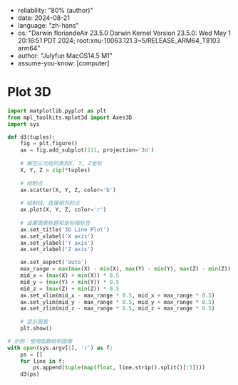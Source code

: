 - reliability: "80% (author)"
- date: 2024-08-21
- language: "zh-hans"
- os: "Darwin floriandeAir 23.5.0 Darwin Kernel Version 23.5.0: Wed May  1 20:16:51 PDT 2024; root:xnu-10063.121.3~5/RELEASE_ARM64_T8103 arm64"
- author: "Julyfun MacOS14.5 M1"
- assume-you-know: [computer]

# Plot 3D

```py
import matplotlib.pyplot as plt
from mpl_toolkits.mplot3d import Axes3D
import sys

def d3(tuples):
    fig = plt.figure()
    ax = fig.add_subplot(111, projection='3d')
    
    # 解包三元组列表到X, Y, Z坐标
    X, Y, Z = zip(*tuples)
    
    # 绘制点
    ax.scatter(X, Y, Z, color='b')
    
    # 绘制线，连接相邻的点
    ax.plot(X, Y, Z, color='r')
    
    # 设置图表标题和坐标轴标签
    ax.set_title('3D Line Plot')
    ax.set_xlabel('X axis')
    ax.set_ylabel('Y axis')
    ax.set_zlabel('Z axis')

    ax.set_aspect('auto')
    max_range = max(max(X) - min(X), max(Y) - min(Y), max(Z) - min(Z))
    mid_x = (max(X) + min(X)) * 0.5
    mid_y = (max(Y) + min(Y)) * 0.5
    mid_z = (max(Z) + min(Z)) * 0.5
    ax.set_xlim(mid_x - max_range * 0.5, mid_x + max_range * 0.5)
    ax.set_ylim(mid_y - max_range * 0.5, mid_y + max_range * 0.5)
    ax.set_zlim(mid_z - max_range * 0.5, mid_z + max_range * 0.5)
    
    # 显示图表
    plt.show()

# 示例：使用函数绘制图像
with open(sys.argv[1], 'r') as f:
    ps = []
    for line in f:
        ps.append(tuple(map(float, line.strip().split()[:3])))
    d3(ps)

```


